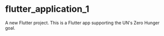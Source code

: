 

# flutter_application_1

A new Flutter project.
This is a Flutter app supporting the UN's Zero Hunger goal.


